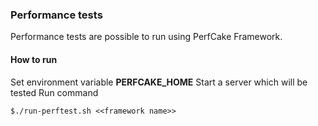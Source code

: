 ### Performance tests
Performance tests are possible to run using PerfCake Framework.

#### How to run
Set environment variable **PERFCAKE_HOME**
Start a server which will be tested
Run command

```
$./run-perftest.sh <<framework name>>
```

